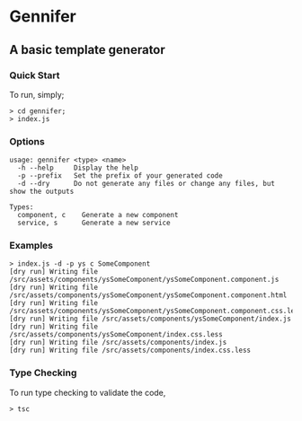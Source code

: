 # Gennifer
## A basic template generator

### Quick Start

To run, simply;

```
> cd gennifer;
> index.js
```

### Options
```
usage: gennifer <type> <name>
  -h --help     Display the help
  -p --prefix   Set the prefix of your generated code
  -d --dry      Do not generate any files or change any files, but show the outputs

Types:
  component, c    Generate a new component
  service, s      Generate a new service
```

### Examples
```
> index.js -d -p ys c SomeComponent
[dry run] Writing file /src/assets/components/ysSomeComponent/ysSomeComponent.component.js
[dry run] Writing file /src/assets/components/ysSomeComponent/ysSomeComponent.component.html
[dry run] Writing file /src/assets/components/ysSomeComponent/ysSomeComponent.component.css.less
[dry run] Writing file /src/assets/components/ysSomeComponent/index.js
[dry run] Writing file /src/assets/components/ysSomeComponent/index.css.less
[dry run] Writing file /src/assets/components/index.js
[dry run] Writing file /src/assets/components/index.css.less
```

### Type Checking
To run type checking to validate the code,

```
> tsc
```
